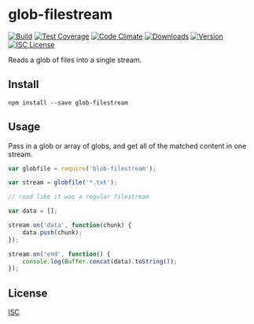 # glob-filestream

[![Build][1]][2] [![Test Coverage][3]][4] [![Code Climate][5]][6] [![Downloads][7]][8] [![Version][9]][8] [![ISC License][10]][11]

[1]: https://travis-ci.org/catdad/glob-filestream.svg?branch=master
[2]: https://travis-ci.org/catdad/glob-filestream

[3]: https://codeclimate.com/github/catdad/glob-filestream/badges/coverage.svg
[4]: https://codeclimate.com/github/catdad/glob-filestream/coverage

[5]: https://codeclimate.com/github/catdad/glob-filestream/badges/gpa.svg
[6]: https://codeclimate.com/github/catdad/glob-filestream

[7]: https://img.shields.io/npm/dm/glob-filestream.svg
[8]: https://www.npmjs.com/package/glob-filestream

[9]: https://img.shields.io/npm/v/glob-filestream.svg

[10]: https://img.shields.io/npm/l/glob-filestream.svg
[11]: http://opensource.org/licenses/ISC




Reads a glob of files into a single stream.

## Install

    npm install --save glob-filestream
    
## Usage

Pass in a glob or array of globs, and get all of the matched content in one stream.

```javascript
var globfile = require('blob-filestream');

var stream = globfile('*.txt');

// read like it was a regular filestream

var data = [];

stream.on('data', function(chunk) {
    data.push(chunk);
});

stream.on('end', function() {
    console.log(Buffer.concat(data).toString());
});
```

## License

[ISC](http://opensource.org/licenses/ISC)
